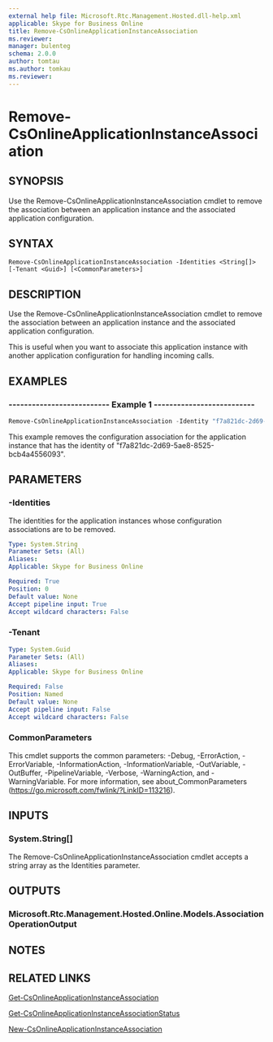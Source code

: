 ```yaml
---
external help file: Microsoft.Rtc.Management.Hosted.dll-help.xml
applicable: Skype for Business Online
title: Remove-CsOnlineApplicationInstanceAssociation
ms.reviewer: 
manager: bulenteg
schema: 2.0.0
author: tomtau
ms.author: tomkau
ms.reviewer:
---
```


# Remove-CsOnlineApplicationInstanceAssociation

## SYNOPSIS
Use the Remove-CsOnlineApplicationInstanceAssociation cmdlet to remove the association between an application instance and the associated application configuration.

## SYNTAX

```
Remove-CsOnlineApplicationInstanceAssociation -Identities <String[]> [-Tenant <Guid>] [<CommonParameters>]
```

## DESCRIPTION
Use the Remove-CsOnlineApplicationInstanceAssociation cmdlet to remove the association between an application instance and the associated application configuration.

This is useful when you want to associate this application instance with another application configuration for handling incoming calls.

## EXAMPLES

### -------------------------- Example 1 --------------------------
```powershell
Remove-CsOnlineApplicationInstanceAssociation -Identity "f7a821dc-2d69-5ae8-8525-bcb4a4556093"
```

This example removes the configuration association for the application instance that has the identity of "f7a821dc-2d69-5ae8-8525-bcb4a4556093".

## PARAMETERS

### -Identities
The identities for the application instances whose configuration associations are to be removed.

```yaml
Type: System.String
Parameter Sets: (All)
Aliases:
Applicable: Skype for Business Online

Required: True
Position: 0
Default value: None
Accept pipeline input: True
Accept wildcard characters: False
```

### -Tenant

```yaml
Type: System.Guid
Parameter Sets: (All)
Aliases:
Applicable: Skype for Business Online

Required: False
Position: Named
Default value: None
Accept pipeline input: False
Accept wildcard characters: False
```

### CommonParameters
This cmdlet supports the common parameters: -Debug, -ErrorAction, -ErrorVariable, -InformationAction, -InformationVariable, -OutVariable, -OutBuffer, -PipelineVariable, -Verbose, -WarningAction, and -WarningVariable. For more information, see about_CommonParameters (https://go.microsoft.com/fwlink/?LinkID=113216).


## INPUTS

### System.String[]
The Remove-CsOnlineApplicationInstanceAssociation cmdlet accepts a string array as the Identities parameter.

## OUTPUTS

### Microsoft.Rtc.Management.Hosted.Online.Models.AssociationOperationOutput

## NOTES

## RELATED LINKS

[Get-CsOnlineApplicationInstanceAssociation](Get-CsOnlineApplicationInstanceAssociation.md)

[Get-CsOnlineApplicationInstanceAssociationStatus](Get-CsOnlineApplicationInstanceAssociationStatus.md)

[New-CsOnlineApplicationInstanceAssociation](New-CsOnlineApplicationInstanceAssociation.md)
